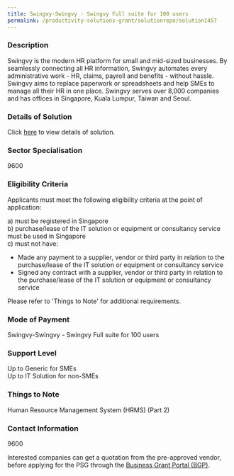 ```yaml
---
title: Swingvy-Swingvy - Swingvy Full suite for 100 users
permalink: /productivity-solutions-grant/solutionrepo/solution1457
---
```


### Description

Swingvy is the modern HR platform for small and mid-sized businesses. By seamlessly connecting all HR information, Swingvy automates every administrative work - HR, claims, payroll and benefits - without hassle. Swingvy aims to replace paperwork or spreadsheets and help SMEs to manage all their HR in one place. Swingvy serves over 8,000 companies and has offices in Singapore, Kuala Lumpur, Taiwan and Seoul.

### Details of Solution

Click <a href='Swingvy Pte Ltd ' target='_blank' rel='noopener'>here</a> to view details of solution.

### Sector Specialisation

 9600 

### Eligibility Criteria

Applicants must meet the following eligibility criteria at the point of application:

a) must be registered in Singapore <br>
b) purchase/lease of the IT solution or equipment or consultancy service must be used in Singapore <br>
c) must not have:
- Made any payment to a supplier, vendor or third party in relation to the purchase/lease of the IT solution or equipment or consultancy service
- Signed any contract with a supplier, vendor or third party in relation to the purchase/lease of the IT solution or equipment or consultancy service

Please refer to 'Things to Note' for additional requirements.

### Mode of Payment
Swingvy-Swingvy - Swingvy Full suite for 100 users

### Support Level
Up to Generic for SMEs <br>
Up to IT Solution for non-SMEs

### Things to Note
Human Resource Management System (HRMS) (Part 2)

### Contact Information
9600

Interested companies can get a quotation from the pre-approved vendor, before applying for the PSG through the <a target='_blank' rel='noopener' href='https://www.businessgrants.gov.sg/'>Business Grant Portal (BGP)</a>.
